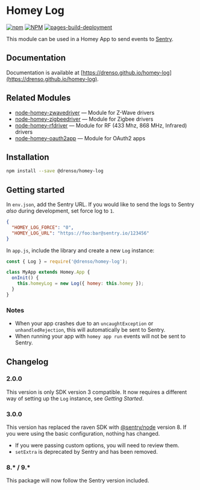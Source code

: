 # Homey Log

[![npm](https://img.shields.io/npm/v/@drenso/homey-log)](https://www.npmjs.com/package/@drenso/homey-log) [![NPM](https://github.com/Drenso/node-homey-log/actions/workflows/deploy.yml/badge.svg)](https://github.com/Drenso/node-homey-log/actions/workflows/deploy.yml) [![pages-build-deployment](https://github.com/Drenso/homey-log/actions/workflows/pages/pages-build-deployment/badge.svg?branch=main)](https://github.com/Drenso/homey-log/actions/workflows/pages/pages-build-deployment)

This module can be used in a Homey App to send events to [Sentry](http://sentry.io/).

## Documentation

Documentation is available at [https://drenso.github.io/homey-log](https://drenso.github.io/homey-log).

## Related Modules

* [node-homey-zwavedriver](https://athombv.github.io/node-homey-zwavedriver) — Module for Z-Wave drivers
* [node-homey-zigbeedriver](https://athombv.github.io/node-homey-zigbeedriver) — Module for Zigbee drivers
* [node-homey-rfdriver](https://athombv.github.io/node-homey-rfdriver) — Module for RF (433 Mhz, 868 MHz, Infrared) drivers
* [node-homey-oauth2app](https://athombv.github.io/node-homey-oauth2app) — Module for OAuth2 apps

## Installation

```bash
npm install --save @drenso/homey-log
```

## Getting started

In `env.json`, add the Sentry URL. If you would like to send the logs to Sentry *also* during development, set force log to `1`.

```json
{
  "HOMEY_LOG_FORCE": "0",
  "HOMEY_LOG_URL": "https://foo:bar@sentry.io/123456"
}
```

In `app.js`, include the library and create a new `Log` instance:

```js
const { Log } = require('@drenso/homey-log');

class MyApp extends Homey.App {
  onInit() {
    this.homeyLog = new Log({ homey: this.homey });
  }
}
```

### Notes

* When your app crashes due to an `uncaughtException` or `unhandledRejection`, this will automatically be sent to Sentry.
* When running your app with `homey app run` events will not be sent to Sentry.

## Changelog

### 2.0.0

This version is only SDK version 3 compatible. It now requires a different way of setting up the `Log` instance, see _Getting Started_.

### 3.0.0

This version has replaced the raven SDK with [@sentry/node](https://docs.sentry.io/platforms/javascript/guides/node/) version 8. If you were using the basic configuration, nothing has changed.

  - If you were passing custom options, you will need to review them.
  - `setExtra` is deprecated by Sentry and has been removed.

### 8.* / 9.*

This package will now follow the Sentry version included.
